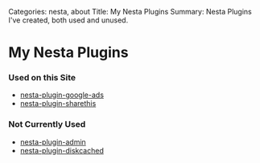 Categories: nesta, about
Title: My Nesta Plugins
Summary: Nesta Plugins I've created, both used and unused.

# My Nesta Plugins

### Used on this Site

* [nesta-plugin-google-ads](http://github.com/jmervine/nesta-plugin-google-ads)
* [nesta-plugin-sharethis](http://github.com/jmervine/nesta-plugin-sharethis)

### Not Currently Used

* [nesta-plugin-admin](http://github.com/jmervine/nesta-plugin-admin)
* [nesta-plugin-diskcached](http://github.com/jmervine/nesta-plugin-diskcached)


